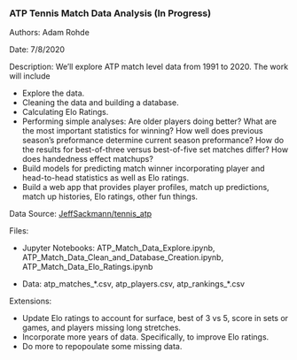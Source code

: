 ### ATP Tennis Match Data Analysis (In Progress)

Authors: Adam Rohde

Date: 7/8/2020

Description: We’ll explore ATP match level data from 1991 to 2020. The work will include

* Explore the data.
* Cleaning the data and building a database.
* Calculating Elo Ratings.
* Performing simple analyses: Are older players doing better? What are the most important statistics for winning? How well does previous season’s preformance determine current season preformance? How do the results for best-of-three versus best-of-five set matches differ? How does handedness effect matchups?
* Build models for predicting match winner incorporating player and head-to-head statistics as well as Elo ratings.
* Build a web app that provides player profiles, match up predictions, match up histories, Elo ratings, other fun things.  

Data Source: [JeffSackmann/tennis_atp](https://github.com/JeffSackmann/tennis_atp)

Files:

* Jupyter Notebooks: ATP_Match_Data_Explore.ipynb, ATP_Match_Data_Clean_and_Database_Creation.ipynb, ATP_Match_Data_Elo_Ratings.ipynb

* Data: atp_matches_\*.csv, atp_players.csv, atp_rankings_\*.csv

Extensions:

* Update Elo ratings to account for surface, best of 3 vs 5, score in sets or games, and players missing long stretches. 
* Incorporate more years of data. Specifically, to improve Elo ratings. 
* Do more to repopoulate some missing data. 

